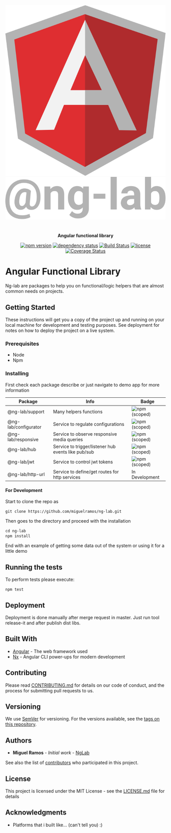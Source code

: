<div align="center">
  <img src="./apps/ng-lab-demo/src/assets/ng-logo.svg"><br/>
  <img src="./apps/ng-lab-demo/src/assets/lab-logo.svg">

#

**Angular functional library**

[![npm version](https://img.shields.io/npm/v/@ng-lab/support.svg?maxAge=3600&style=flat)](https://www.npmjs.com/package/ng-lab)
[![dependency status](https://img.shields.io/david/miguelramos/ng-lab.svg?maxAge=3600&style=flat)](https://david-dm.org/miguelramos/ng-lab)
[![Build Status](https://travis-ci.com/miguelramos/ng-lab.svg?branch=master)](https://travis-ci.com/miguelramos/ng-lab)
[![license](https://img.shields.io/npm/l/ng-lab.svg?maxAge=3600&style=flat)](https://github.com/miguelramos/ng-lab/LICENSE)
[![Coverage Status](https://coveralls.io/repos/github/miguelramos/ng-lab/badge.svg?branch=master)](https://coveralls.io/github/miguelramos/ng-lab?branch=master)

</div>

# Angular Functional Library

Ng-lab are packages to help you on functional/logic helpers that are almost common needs on projects.

## Getting Started

These instructions will get you a copy of the project up and running on your local machine for development and testing purposes. See deployment for notes on how to deploy the project on a live system.

### Prerequisites

- Node
- Npm

### Installing

First check each package describe or just navigate to demo app for more information

|Package|Info|Badge|
|-------|----|-----|
|@ng-lab/support| Many helpers functions | ![npm (scoped)](https://img.shields.io/npm/v/@ng-lab/support.svg?color=green&style=flat) |
|@ng-lab/configurator| Service to regulate configurations | ![npm (scoped)](https://img.shields.io/npm/v/@ng-lab/configurator.svg?color=green&style=flat) |
|@ng-lab/responsive| Service to observe responsive media queries | ![npm (scoped)](https://img.shields.io/npm/v/@ng-lab/responsive.svg?color=green&style=flat) |
|@ng-lab/hub| Service to trigger/listener hub events like pub/sub | ![npm (scoped)](https://img.shields.io/npm/v/@ng-lab/hub.svg?color=green&style=flat) |
|@ng-lab/jwt | Service to control jwt tokens | ![npm (scoped)](https://img.shields.io/npm/v/@ng-lab/jwt.svg?color=green&style=flat) |
|@ng-lab/http-url| Service to define/get routes for http services | In Development |

#### For Development

Start to clone the repo as

```
git clone https://github.com/miguelramos/ng-lab.git
```

Then goes to the directory and proceed with the installation

```
cd ng-lab
npm install
```

End with an example of getting some data out of the system or using it for a little demo

## Running the tests

To perform tests please execute:

```
npm test
```

## Deployment

Deployment is done manually after merge request in master. Just run tool release-it and after publish dist libs.

## Built With

* [Angular](https://angular.io/) - The web framework used
* [Nx](https://nx.dev) - Angular CLI power-ups for modern development

## Contributing

Please read [CONTRIBUTING.md](https://gist.github.com/PurpleBooth/b24679402957c63ec426) for details on our code of conduct, and the process for submitting pull requests to us.

## Versioning

We use [SemVer](http://semver.org/) for versioning. For the versions available, see the [tags on this repository](https://github.com/miguelramos/ng-lab/tags). 

## Authors

* **Miguel Ramos** - *Initial work* - [NgLab](https://github.com/miguelramos/ng-lab)

See also the list of [contributors](https://github.com/miguelramos/ng-lab/contributors) who participated in this project.

## License

This project is licensed under the MIT License - see the [LICENSE.md](LICENSE.md) file for details

## Acknowledgments

* Platforms that i built like... (can't tell you) :)


